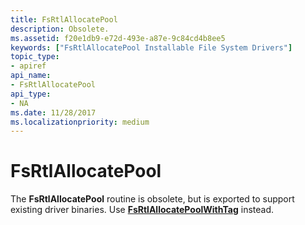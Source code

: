 ```yaml
---
title: FsRtlAllocatePool
description: Obsolete.
ms.assetid: f20e1db9-e72d-493e-a87e-9c84cd4b8ee5
keywords: ["FsRtlAllocatePool Installable File System Drivers"]
topic_type:
- apiref
api_name:
- FsRtlAllocatePool
api_type:
- NA
ms.date: 11/28/2017
ms.localizationpriority: medium
---
```


# FsRtlAllocatePool





The **FsRtlAllocatePool** routine is obsolete, but is exported to support existing driver binaries. Use [**FsRtlAllocatePoolWithTag**](https://docs.microsoft.com/windows-hardware/drivers/ddi/ntifs/nf-ntifs-fsrtlallocatepoolwithtag) instead.

 

 





